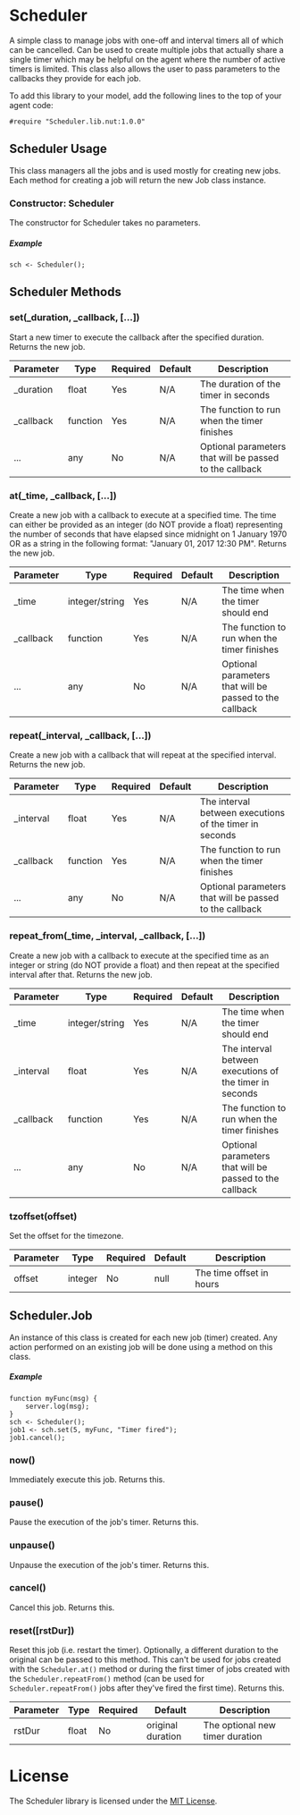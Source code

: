 # Scheduler

A simple class to manage jobs with one-off and interval timers all of which can be cancelled.
Can be used to create multiple jobs that actually share a single timer which may be helpful on
the agent where the number of active timers is limited. This class also allows the user to pass
parameters to the callbacks they provide for each job.

To add this library to your model, add the following lines to
the top of your agent code:

```
#require "Scheduler.lib.nut:1.0.0"
```

## Scheduler Usage

This class managers all the jobs and is used mostly for creating new jobs. Each method for creating a job will return the new Job class instance.

### Constructor: Scheduler
The constructor for Scheduler takes no parameters.

##### Example

```squirrel
sch <- Scheduler();
```

## Scheduler Methods

### set(\_duration, \_callback, [...])
Start a new timer to execute the callback after the specified duration. Returns the new job.

Parameter         | Type           | Required       | Default        | Description
----------------- | -------------- | -------------- | -------------- | ----------------
\_duration        | float          | Yes            | N/A            | The duration of the timer in seconds
\_callback        | function       | Yes            | N/A            | The function to run when the timer finishes
...               | any            | No             | N/A            | Optional parameters that will be passed to the callback

### at(\_time, \_callback, [...])
Create a new job with a callback to execute at a specified time. The time can either be provided as an integer (do NOT provide a float)
representing the number of seconds that have elapsed since midnight on 1 January 1970 OR as a string in the following
format: "January 01, 2017 12:30 PM". Returns the new job.

Parameter         | Type           | Required       | Default        | Description
----------------- | -------------- | -------------- | -------------- | ----------------
\_time            | integer/string | Yes            | N/A            | The time when the timer should end
\_callback        | function       | Yes            | N/A            | The function to run when the timer finishes
...               | any            | No             | N/A            | Optional parameters that will be passed to the callback

### repeat(\_interval, \_callback, [...])
Create a new job with a callback that will repeat at the specified interval. Returns the new job.

Parameter         | Type           | Required       | Default        | Description
----------------- | -------------- | -------------- | -------------- | ----------------
\_interval        | float          | Yes            | N/A            | The interval between executions of the timer in seconds
\_callback        | function       | Yes            | N/A            | The function to run when the timer finishes
...               | any            | No             | N/A            | Optional parameters that will be passed to the callback

### repeat\_from(\_time, \_interval, \_callback, [...])
Create a new job with a callback to execute at the specified time as an integer or string (do NOT provide a float) and then repeat at the specified interval after that. Returns the new job.

Parameter         | Type           | Required       | Default        | Description
----------------- | -------------- | -------------- | -------------- | ----------------
\_time            | integer/string | Yes            | N/A            | The time when the timer should end
\_interval        | float          | Yes            | N/A            | The interval between executions of the timer in seconds
\_callback        | function       | Yes            | N/A            | The function to run when the timer finishes
...               | any            | No             | N/A            | Optional parameters that will be passed to the callback

### tzoffset(offset)
Set the offset for the timezone.

Parameter         | Type           | Required       | Default        | Description
----------------- | -------------- | -------------- | -------------- | ----------------
offset            | integer        | No             | null           | The time offset in hours

## Scheduler.Job

An instance of this class is created for each new job (timer) created. Any action performed on an existing job will be done using a method on this class.

##### Example

```squirrel
function myFunc(msg) {
    server.log(msg);
}
sch <- Scheduler();
job1 <- sch.set(5, myFunc, "Timer fired");
job1.cancel();
```

### now()
Immediately execute this job. Returns this.

### pause()
Pause the execution of the job's timer. Returns this.

### unpause()
Unpause the execution of the job's timer. Returns this.

### cancel()
Cancel this job. Returns this.

### reset([rstDur])
Reset this job (i.e. restart the timer). Optionally, a different duration to the
original can be passed to this method. This can't be used for jobs created with
the `Scheduler.at()` method or during the first timer of jobs created with the
`Scheduler.repeatFrom()` method (can be used for `Scheduler.repeatFrom()` jobs after
they've fired the first time). Returns this.

Parameter         | Type           | Required       | Default           | Description
----------------- | -------------- | -------------- | ----------------- | ----------------
rstDur            | float          | No             | original duration | The optional new timer duration

# License

The Scheduler library is licensed under the [MIT License](LICENSE).
